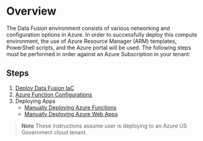 # Overview
The Data Fusion environment consists of various networking and configuration options in Azure.  In order to successfully deploy this compute environment, the use of Azure Resource Manager (ARM) templates, PowerShell scripts, and the Azure portal will be used.  The following steps must be performed in order against an Azure Subscription in your tenant:

## Steps
1. [Deploy Data Fusion IaC](https://dev.azure.com/bmpo9/ACAI-bmpo9/_wiki/wikis/ACAI-bmpo9.wiki/8/Deploy-Data-Fusion-IaC)
2. [Azure Function Configurations](https://dev.azure.com/bmpo9/ACAI-bmpo9/_wiki/wikis/ACAI-bmpo9.wiki/10/Azure-Function-Configurations)
3. Deploying Apps
   - [Manually Deploying Azure Functions](https://dev.azure.com/bmpo9/ACAI-bmpo9/_wiki/wikis/ACAI-bmpo9.wiki/4/Manually-Deploying-Azure-Functions)
   - [Manually Deploying Azure Web Apps](https://dev.azure.com/bmpo9/ACAI-bmpo9/_wiki/wikis/ACAI-bmpo9.wiki/5/Manually-Deploying-Azure-Web-Apps)

> **Note**
> These instructions assume user is deploying to an Azure US Government cloud tenant.